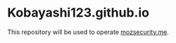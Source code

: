# Kobayashi123.github.io

This repository will be used to operate [mozsecurity.me](http://moz-security.me/).
